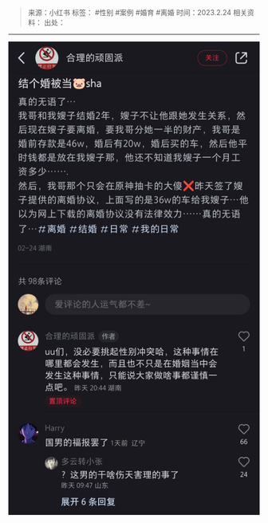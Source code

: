 > 来源：小红书
> 标签： #性别 #案例 #婚育 #离婚 
> 时间：2023.2.24
> 相关资料：
> 出处：
***
[![IMG_20230306_190848.jpg](https://raw.githubusercontent.com/bluntvoice/mypic/main/IMG_20230306_190848.jpg)](https://raw.githubusercontent.com/bluntvoice/mypic/main/IMG_20230306_190848.jpg)